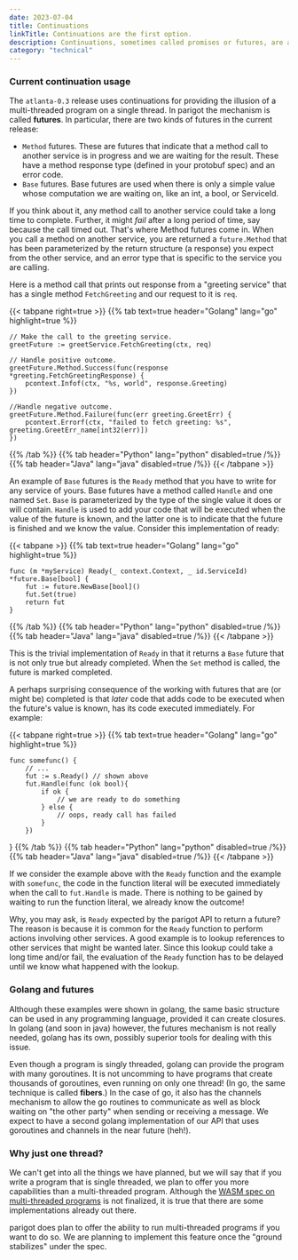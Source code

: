 ```yaml
---
date: 2023-07-04
title: Continuations
linkTitle: Continuations are the first option.
description: Continuations, sometimes called promises or futures, are a way of describing computation. In parigot, they are used to provide a way for a singly-threaded program to both send and receive messages.
category: "technical"
---
```


### Current continuation usage

The `atlanta-0.3` release uses continuations for providing the illusion
of a multi-threaded program on a single thread.  In parigot the mechanism
is called __futures__.  In particular, there are two kinds of futures
in the current release:

* `Method` futures.  These are futures that indicate that a method call
	to another service is in progress and we are waiting for the result.
	These have a method response type (defined in your protobuf spec) and
	an error code. 
* `Base` futures.  Base futures are used when there is only a simple value
	whose computation we are waiting on, like an int, a bool, or ServiceId.

If you think about it, any method call to another service could take a long
time to complete.  Further, it might _fail_ after a long period of time, say
because the call timed out.  That's where Method futures come in.  When you
call a method on another service, you are returned a `future.Method` that
has been parameterized by the return structure (a response) you expect from
the other service, and an error type that is specific to the service you
are calling. 

Here is a method call that prints out response from a "greeting service" that
has a single method `FetchGreeting` and our request to it is `req`.

{{< tabpane  right=true >}}
  {{% tab text=true header="Golang" lang="go" highlight=true %}}

	// Make the call to the greeting service.
	greetFuture := greetService.FetchGreeting(ctx, req)

	// Handle positive outcome.
	greetFuture.Method.Success(func(response *greeting.FetchGreetingResponse) {
		pcontext.Infof(ctx, "%s, world", response.Greeting)
	})

	//Handle negative outcome.
	greetFuture.Method.Failure(func(err greeting.GreetErr) {
		pcontext.Errorf(ctx, "failed to fetch greeting: %s", greeting.GreetErr_name[int32(err)])
	})

  {{% /tab %}}
  {{% tab header="Python" lang="python" disabled=true /%}}
  {{% tab header="Java" lang="java" disabled=true /%}}
{{< /tabpane >}}

An example of `Base` futures is the `Ready` method that you have to write
for any service of yours.  Base futures have a method called `Handle`
and one named `Set`. `Base` is parameterized by the type of the single
value it does or will contain. `Handle` is used to add your code that will be
executed when the value of the future is known, and the latter one is 
to indicate that the future is finished and we know the value.  Consider this
implementation of ready:

{{< tabpane >}}
  {{% tab text=true header="Golang" lang="go" highlight=true %}}

	func (m *myService) Ready(_ context.Context, _ id.ServiceId) *future.Base[bool] {
		fut := future.NewBase[bool]()
		fut.Set(true)
		return fut
	}

  {{% /tab %}}
  {{% tab header="Python" lang="python" disabled=true /%}}
  {{% tab header="Java" lang="java" disabled=true /%}}
{{< /tabpane >}}

This is the trivial implementation of `Ready` in that it returns a `Base`
future that is not only true but already completed.  When the `Set`
method is called, the future is marked completed.

A perhaps surprising consequence of the working with futures that are
(or might be) completed is that _later_ code that adds code
to be executed when the future's value is known, has its code executed 
immediately.  For example:

{{< tabpane  right=true >}}
  {{% tab text=true header="Golang" lang="go" highlight=true %}}

	func somefunc() {
		// ...
		fut := s.Ready() // shown above
		fut.Handle(func (ok bool){
			if ok {
				// we are ready to do something
			} else {
				// oops, ready call has failed
			}
		})
}
  {{% /tab %}}
  {{% tab header="Python" lang="python" disabled=true /%}}
  {{% tab header="Java" lang="java" disabled=true /%}}
{{< /tabpane >}}

If we consider the example above with the `Ready` function and the example with
`somefunc`, the code in the function literal will be executed immediately when
the call to `fut.Handle` is made.  There is nothing to be gained by waiting to
run the function literal, we already know the outcome!

Why, you may ask, is `Ready` expected by the parigot API to return a future? 
The reason is because it is common for the `Ready` function to perform actions
involving other services.  A good example is to lookup references to other
services that might be wanted later.  Since this lookup could take a long time
and/or fail, the evaluation of the `Ready` function has to be delayed until
we know what happened with the lookup.

### Golang and futures
Although these examples were shown in golang, the same basic structure can be
used in any programming language, provided it can create closures. In golang
(and soon in java) however, the futures mechanism is not really needed, golang
has its own, possibly superior tools for dealing with this issue.

Even though a program is singly threaded, golang can provide the program with
many goroutines.  It is not uncomming to have programs that create thousands
of goroutines, even running on only one thread! (In go, the same technique
is called __fibers__.)  In the case of go, it also has the channels mechanism
to allow the go routines to communicate as well as block waiting on "the
other party" when sending or receiving a message.  We expect to have a second
golang implementation of our API that uses goroutines and channels in the
near future (heh!).

### Why just one thread?
We can't get into all the things we have planned, but we will say that if you
write a program that is single threaded, we plan to offer you more capabilities
than a multi-threaded program.  Although the [WASM spec on multi-threaded
programs](https://github.com/WebAssembly/threads) is not finalized, it is true
that there are some implementations already out there.

parigot does plan to offer the ability to run multi-threaded programs if you
want to do so.  We are planning to implement this feature once the "ground
stabilizes" under the spec.